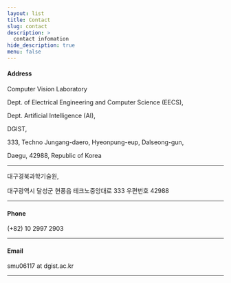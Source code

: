 ```yaml
---
layout: list
title: Contact
slug: contact
description: >
  contact infomation
hide_description: true
menu: false
---
```


#### Address

Computer Vision Laboratory

Dept. of Electrical Engineering and Computer Science (EECS),

Dept. Artificial Intelligence (AI),

DGIST,

333, Techno Jungang-daero, Hyeonpung-eup, Dalseong-gun,

Daegu, 42988, Republic of Korea

___

대구경북과학기술원,

대구광역시 달성군 현풍읍 테크노중앙대로 333 우편번호 42988		

***

#### Phone

(+82) 10 2997 2903

***

#### Email

smu06117 at dgist.ac.kr

***
